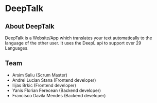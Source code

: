 # DeepTalk

## About DeepTalk
DeepTalk is a Website/App which translates your text automatically to the language of the other user. It uses the DeepL api to support over 29 Languages.

## Team
- Arsim Saliu (Scrum Master)
- Andrei Lucian Stana (Frontend developer)
- Ilijas Brkic (Frontend developer)
- Yanis Florian Ferecean (Backend developer)
- Francisco Davila Mendes (Backend developer) 

